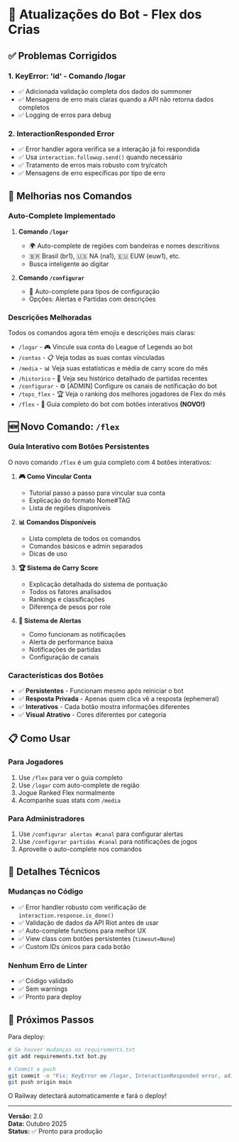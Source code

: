 # 🎯 Atualizações do Bot - Flex dos Crias

## ✅ Problemas Corrigidos

### 1. **KeyError: 'id' - Comando /logar**

- ✅ Adicionada validação completa dos dados do summoner
- ✅ Mensagens de erro mais claras quando a API não retorna dados completos
- ✅ Logging de erros para debug

### 2. **InteractionResponded Error**

- ✅ Error handler agora verifica se a interação já foi respondida
- ✅ Usa `interaction.followup.send()` quando necessário
- ✅ Tratamento de erros mais robusto com try/catch
- ✅ Mensagens de erro específicas por tipo de erro

## 🎨 Melhorias nos Comandos

### **Auto-Complete Implementado**

1. **Comando `/logar`**

   - 🌍 Auto-complete de regiões com bandeiras e nomes descritivos
   - 🇧🇷 Brasil (br1), 🇺🇸 NA (na1), 🇪🇺 EUW (euw1), etc.
   - Busca inteligente ao digitar

2. **Comando `/configurar`**
   - 🔔 Auto-complete para tipos de configuração
   - Opções: Alertas e Partidas com descrições

### **Descrições Melhoradas**

Todos os comandos agora têm emojis e descrições mais claras:

- `/logar` - 🎮 Vincule sua conta do League of Legends ao bot
- `/contas` - 📋 Veja todas as suas contas vinculadas
- `/media` - 📊 Veja suas estatísticas e média de carry score do mês
- `/historico` - 📜 Veja seu histórico detalhado de partidas recentes
- `/configurar` - ⚙️ [ADMIN] Configure os canais de notificação do bot
- `/tops_flex` - 🏆 Veja o ranking dos melhores jogadores de Flex do mês
- `/flex` - 🎯 Guia completo do bot com botões interativos **(NOVO!)**

## 🆕 Novo Comando: `/flex`

### **Guia Interativo com Botões Persistentes**

O novo comando `/flex` é um guia completo com 4 botões interativos:

1. **🎮 Como Vincular Conta**

   - Tutorial passo a passo para vincular sua conta
   - Explicação do formato Nome#TAG
   - Lista de regiões disponíveis

2. **📊 Comandos Disponíveis**

   - Lista completa de todos os comandos
   - Comandos básicos e admin separados
   - Dicas de uso

3. **🏆 Sistema de Carry Score**

   - Explicação detalhada do sistema de pontuação
   - Todos os fatores analisados
   - Rankings e classificações
   - Diferença de pesos por role

4. **🔔 Sistema de Alertas**
   - Como funcionam as notificações
   - Alerta de performance baixa
   - Notificações de partidas
   - Configuração de canais

### **Características dos Botões**

- ✅ **Persistentes** - Funcionam mesmo após reiniciar o bot
- ✅ **Resposta Privada** - Apenas quem clica vê a resposta (ephemeral)
- ✅ **Interativos** - Cada botão mostra informações diferentes
- ✅ **Visual Atrativo** - Cores diferentes por categoria

## 📋 Como Usar

### **Para Jogadores**

1. Use `/flex` para ver o guia completo
2. Use `/logar` com auto-complete de região
3. Jogue Ranked Flex normalmente
4. Acompanhe suas stats com `/media`

### **Para Administradores**

1. Use `/configurar alertas #canal` para configurar alertas
2. Use `/configurar partidas #canal` para notificações de jogos
3. Aproveite o auto-complete nos comandos

## 🔧 Detalhes Técnicos

### **Mudanças no Código**

- ✅ Error handler robusto com verificação de `interaction.response.is_done()`
- ✅ Validação de dados da API Riot antes de usar
- ✅ Auto-complete functions para melhor UX
- ✅ View class com botões persistentes (`timeout=None`)
- ✅ Custom IDs únicos para cada botão

### **Nenhum Erro de Linter**

- ✅ Código validado
- ✅ Sem warnings
- ✅ Pronto para deploy

## 🚀 Próximos Passos

Para deploy:

```bash
# Se houver mudanças no requirements.txt
git add requirements.txt bot.py

# Commit e push
git commit -m "Fix: KeyError em /logar, InteractionResponded error, adiciona auto-complete e comando /flex"
git push origin main
```

O Railway detectará automaticamente e fará o deploy!

---

**Versão:** 2.0  
**Data:** Outubro 2025  
**Status:** ✅ Pronto para produção
